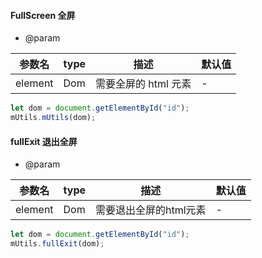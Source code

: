 <!--
 * @Author:
 * @Date: 2023-06-01 09:51:48
 * @LastEditTime: 2023-06-01 10:00:50
 * @LastEditors: Please set LastEditors
 * @Description:
-->

#### FullScreen 全屏

- @param

| 参数名  | type | 描述                 | 默认值 |
| ------- | ---- | -------------------- | ------ |
| element | Dom  | 需要全屏的 html 元素 | -      |

```js
let dom = document.getElementById("id");
mUtils.mUtils(dom);
```

#### fullExit 退出全屏

- @param

| 参数名  | type | 描述                 | 默认值 |
| ------- | ---- | -------------------- | ------ |
| element | Dom  | 需要退出全屏的html元素 | -      |

```js
let dom = document.getElementById("id");
mUtils.fullExit(dom);
```
